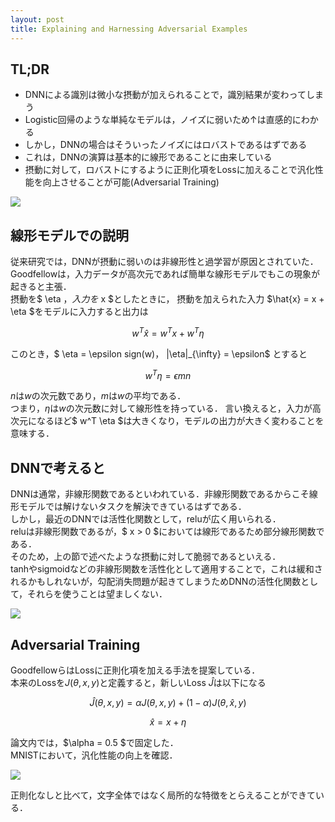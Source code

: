 ```yaml
---
layout: post
title: Explaining and Harnessing Adversarial Examples
---
```


## TL;DR
* DNNによる識別は微小な摂動が加えられることで，識別結果が変わってしまう
* Logistic回帰のような単純なモデルは，ノイズに弱いため↑は直感的にわかる
* しかし，DNNの場合はそういったノイズにはロバストであるはずである
* これは，DNNの演算は基本的に線形であることに由来している
* 摂動に対して，ロバストにするように正則化項をLossに加えることで汎化性能を向上させることが可能(Adversarial Training)
<img src="{{ site.baseurl }}/images/post/2018-05-16-Explaining and Harnessing Adversarial Examples/fig.png">


## 線形モデルでの説明
従来研究では，DNNが摂動に弱いのは非線形性と過学習が原因とされていた．  
Goodfellowは，入力データが高次元であれば簡単な線形モデルでもこの現象が起きると主張．  
摂動を$ \eta $，入力を$ x $としたときに， 摂動を加えられた入力 $\hat{x} = x + \eta $をモデルに入力すると出力は

$$ w^T \hat{x} =  w^T x + w^T \eta $$

このとき，$ \eta = \epsilon sign(w)$，$ \|\eta\|_{\infty} = \epsilon$ とすると  

$$  w^T \eta =  \epsilon mn$$

$n$は$w$の次元数であり，$m$は$w$の平均である．  
つまり，$\eta$は$w$の次元数に対して線形性を持っている．
言い換えると，入力が高次元になるほど$ w^T \eta $は大きくなり，モデルの出力が大きく変わることを意味する．

## DNNで考えると
DNNは通常，非線形関数であるといわれている．非線形関数であるからこそ線形モデルでは解けないタスクを解決できているはずである．  
しかし，最近のDNNでは活性化関数として，reluが広く用いられる．  
reluは非線形関数であるが，$ x > 0 $においては線形であるため部分線形関数である．  
そのため，上の節で述べたような摂動に対して脆弱であるといえる．  
tanhやsigmoidなどの非線形関数を活性化として適用することで，これは緩和されるかもしれないが，勾配消失問題が起きてしまうためDNNの活性化関数として，それらを使うことは望ましくない．

<img src="{{ site.baseurl }}/images/post/2018-05-16-Explaining and Harnessing Adversarial Examples/act.png">

## Adversarial Training
GoodfellowらはLossに正則化項を加える手法を提案している．  
本来のLossを$J(\theta,x,y)$と定義すると，新しいLoss $\hat{J}$は以下になる

$$ \hat{J}(\theta, x, y) = \alpha J(\theta, x, y) + (1 - \alpha)J(\theta, \hat{x}, y) $$

$$ \hat{x} = x + \eta $$

論文内では，$\alpha = 0.5 $で固定した．  
MNISTにおいて，汎化性能の向上を確認．

<img src="{{ site.baseurl }}/images/post/2018-05-16-Explaining and Harnessing Adversarial Examples/feature.png">

正則化なしと比べて，文字全体ではなく局所的な特徴をとらえることができている．
